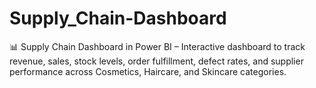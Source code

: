 # Supply_Chain-Dashboard
📊 Supply Chain Dashboard in Power BI – Interactive dashboard to track revenue, sales, stock levels, order fulfillment, defect rates, and supplier performance across Cosmetics, Haircare, and Skincare categories.
